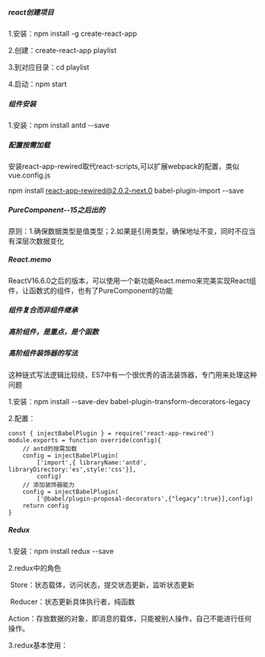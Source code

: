 ##### react创建项目

1.安装：npm install -g create-react-app

2.创建：create-react-app playlist

3.到对应目录：cd playlist

4.启动：npm start

##### 组件安装

1.安装：npm install antd --save

##### 配置按需加载

安装react-app-rewired取代react-scripts,可以扩展webpack的配置，类似vue.config.js

npm install react-app-rewired@2.0.2-next.0  babel-plugin-import --save

##### PureComponent--15之后出的

原则：1.确保数据类型是值类型；2.如果是引用类型，确保地址不变，同时不应当有深层次数据变化

##### React.memo

ReactV16.6.0之后的版本，可以使用一个新功能React.memo来完美实现React组件，让函数式的组件，也有了PureComponent的功能

##### 组件复合而非组件继承

##### 高阶组件，是重点，是个函数

##### 高阶组件装饰器的写法

这种链式写法逻辑比较绕，ES7中有一个很优秀的语法装饰器，专门用来处理这种问题

1.安装：npm install --save-dev  babel-plugin-transform-decorators-legacy

2.配置：

```react
const { injectBabelPlugin } = require('react-app-rewired')
module.exports = function override(config){
    // antd的按需加载
	config = injectBabelPlugin(
    	['import',{ libraryName:'antd', libraryDirectory:'es',style:'css'}],
        config)
	// 添加装饰器能力
	config = injectBabelPlugin(
        ['@babel/plugin-proposal-decorators',{"legacy":true}],config)
    return config
}
```

##### Redux

1.安装：npm install redux --save

2.redux中的角色

​	Store：状态载体，访问状态，提交状态更新，监听状态更新

​	Reducer：状态更新具体执行者，纯函数

​	Action：存放数据的对象，即消息的载体，只能被别人操作，自己不能进行任何操作。

3.redux基本使用：

